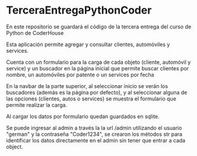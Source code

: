 # TerceraEntregaPythonCoder

En este repositorio se guardará el código de la tercera entrega del curso de Python de CoderHouse

Esta aplicación permite agregar y consultar clientes, automóviles y services.

Cuenta con un formulario para la carga de cada objeto (cliente, automóvil y service) y un buscador en la página inicial que permite buscar clientes por nombre, un automóviles por patente o un services por fecha

En la navbar de la parte superior, al seleccionar inicio se verán los buscadores (además es la página por defecto), y al seleccionar alguna de las opciones (clientes, autos o services) se muestra el formulario que permite realizar la carga.

Al cargar los datos por formulario quedan guardados en sqlite.

Se puede ingresar al admin a través la la url /admin utilizando el usuario "german" y la contraseña "Coder1234", se crearon los métodos str para identificar los datos directamente en el admin sin tener que entrar a cada object.
